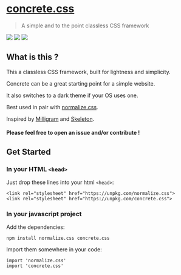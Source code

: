 # [concrete.css](https://concrete.style)

> A simple and to the point classless CSS framework

[![](https://img.shields.io/npm/v/concrete.css.svg)](https://www.npmjs.com/package/concrete.css)
[![](https://img.shields.io/bundlephobia/minzip/concrete.css.svg)](https://bundlephobia.com/result?p=concrete.css)
[![](https://img.shields.io/npm/dw/concrete.css.svg)](https://www.npmjs.com/package/concrete.css)

## What is this ?

This a classless CSS framework, built for lightness and simplicity.

Concrete can be a great starting point for a simple website.

It also switches to a dark theme if your OS uses one.
 
Best used in pair with [normalize.css](https://necolas.github.io/normalize.css/).

Inspired by [Milligram](https://milligram.io/) and [Skeleton](http://getskeleton.com/).

#### Please feel free to open an issue and/or contribute !

## Get Started

### In your HTML `<head>`
Just drop these lines into your html `<head>`:
```
<link rel="stylesheet" href="https://unpkg.com/normalize.css">
<link rel="stylesheet" href="https://unpkg.com/concrete.css">
```

### In your javascript project
Add the dependencies:
```
npm install normalize.css concrete.css
```
Import them somewhere in your code:
```
import 'normalize.css'
import 'concrete.css'
```
